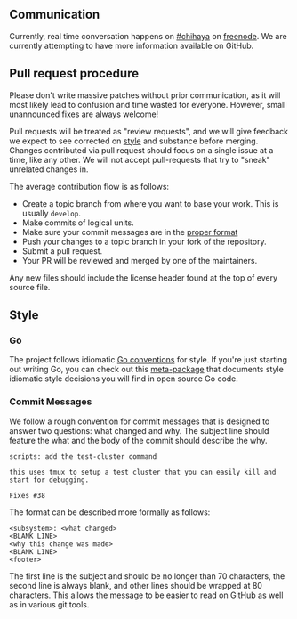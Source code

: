 ## Communication

Currently, real time conversation happens on [#chihaya] on [freenode].
We are currently attempting to have more information available on GitHub.

[#chihaya]: http://webchat.freenode.net?channels=chihaya
[freenode]: http://freenode.net

## Pull request procedure

Please don't write massive patches without prior communication, as it will most
likely lead to confusion and time wasted for everyone. However, small
unannounced fixes are always welcome!

Pull requests will be treated as "review requests", and we will give
feedback we expect to see corrected on [style] and substance before merging.
Changes contributed via pull request should focus on a single issue at a time,
like any other. We will not accept pull-requests that try to "sneak" unrelated
changes in.

The average contribution flow is as follows:

- Create a topic branch from where you want to base your work. This is usually `develop`.
- Make commits of logical units.
- Make sure your commit messages are in the [proper format]
- Push your changes to a topic branch in your fork of the repository.
- Submit a pull request.
- Your PR will be reviewed and merged by one of the maintainers.


Any new files should include the license header found at the top of every
source file.

[style]: https://github.com/chihaya/chihaya/blob/master/CONTRIBUTING.md#style
[proper format]: https://github.com/chihaya/chihaya/blob/master/CONTRIBUTING.md#commit-messages

## Style

### Go

The project follows idiomatic [Go conventions] for style. If you're just
starting out writing Go, you can check out this [meta-package] that documents
style idiomatic style decisions you will find in open source Go code.


[Go conventions]: https://github.com/golang/go/wiki/CodeReviewComments
[meta-package]: https://github.com/jzelinskie/conventions

### Commit Messages

We follow a rough convention for commit messages that is designed to answer two
questions: what changed and why. The subject line should feature the what and
the body of the commit should describe the why.

```
scripts: add the test-cluster command

this uses tmux to setup a test cluster that you can easily kill and
start for debugging.

Fixes #38
```

The format can be described more formally as follows:

```
<subsystem>: <what changed>
<BLANK LINE>
<why this change was made>
<BLANK LINE>
<footer>
```

The first line is the subject and should be no longer than 70 characters, the
second line is always blank, and other lines should be wrapped at 80 characters.
This allows the message to be easier to read on GitHub as well as in various
git tools.

